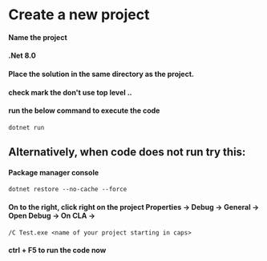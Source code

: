 # Create a new project
#### Name the project
#### .Net 8.0
#### Place the solution in the same directory as the project.
#### check mark the don't use top level ..
#### run the below command to execute the code
```
dotnet run 
```

## Alternatively, when code does not run try this: 
#### Package manager console
```
dotnet restore --no-cache --force
```
#### On to the right, click right on the project Properties -> Debug -> General -> Open Debug -> On CLA -> 
```
/C Test.exe <name of your project starting in caps>
```
#### ctrl + F5 to run the code now
